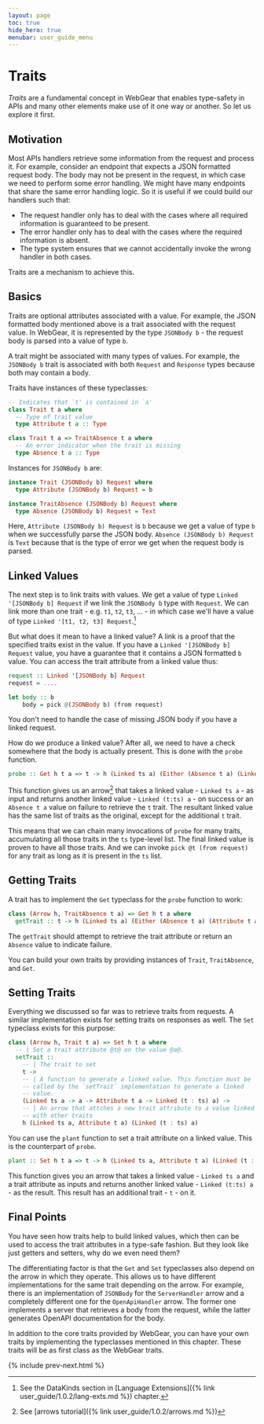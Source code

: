 ```yaml
---
layout: page
toc: true
hide_hero: true
menubar: user_guide_menu
---
```


# Traits

*Traits* are a fundamental concept in WebGear that enables type-safety in APIs and many other elements make use of it
one way or another. So let us explore it first.

## Motivation

Most APIs handlers retrieve some information from the request and process it. For example, consider an endpoint that
expects a JSON formatted request body. The body may not be present in the request, in which case we need to perform some
error handling. We might have many endpoints that share the same error handling logic. So it is useful if we could build
our handlers such that:

* The request handler only has to deal with the cases where all required information is guaranteed to be present.
* The error handler only has to deal with the cases where the required information is absent.
* The type system ensures that we cannot accidentally invoke the wrong handler in both cases.

Traits are a mechanism to achieve this.

## Basics

Traits are optional attributes associated with a value. For example, the JSON formatted body mentioned above is a trait
associated with the request value. In WebGear, it is represented by the type `JSONBody b` - the request body is parsed
into a value of type `b`.

A trait might be associated with many types of values. For example, the `JSONBody b` trait is associated with both
`Request` and `Response` types because both may contain a body.

Traits have instances of these typeclasses:

```haskell
-- Indicates that `t' is contained in `a'
class Trait t a where
  -- Type of trait value 
  type Attribute t a :: Type

class Trait t a => TraitAbsence t a where
  -- An error indicator when the trait is missing
  type Absence t a :: Type
```

Instances for `JSONBody b` are:

```haskell
instance Trait (JSONBody b) Request where
  type Attribute (JSONBody b) Request = b

instance TraitAbsence (JSONBody b) Request where
  type Absence (JSONBody b) Request = Text
```

Here, `Attribute (JSONBody b) Request` is `b` because we get a value of type `b` when we successfully parse the JSON
body. `Absence (JSONBody b) Request` is `Text` because that is the type of error we get when the request body is parsed.

## Linked Values

The next step is to link traits with values. We get a value of type `Linked '[JSONBody b] Request` if we link the
`JSONBody b` type with `Request`. We can link more than one trait - e.g. `t1`, `t2`, `t3`, ... - in which case we'll
have a value of type `Linked '[t1, t2, t3] Request`.[^1]

But what does it mean to have a linked value? A link is a proof that the specified traits exist in the value. If you
have a `Linked '[JSONBody b] Request` value, you have a guarantee that it contains a JSON formatted `b` value. You can
access the trait attribute from a linked value thus:

```haskell
request :: Linked '[JSONBody b] Request
request = ....

let body :: b
    body = pick @(JSONBody b) (from request)
```

You don't need to handle the case of missing JSON body if you have a linked request.

How do we produce a linked value? After all, we need to have a check somewhere that the body is actually present. This
is done with the `probe` function.

```haskell
probe :: Get h t a => t -> h (Linked ts a) (Either (Absence t a) (Linked (t : ts) a))
```

This function gives us an arrow[^2] that takes a linked value - `Linked ts a` - as input and returns another linked
value - `Linked (t:ts) a` - on success or an `Absence t a` value on failure to retrieve the `t` trait. The resultant
linked value has the same list of traits as the original, except for the additional `t` trait.

This means that we can chain many invocations of `probe` for many traits, accumulating all those traits in the `ts`
type-level list. The final linked value is proven to have all those traits. And we can invoke `pick @t (from request)`
for any trait as long as it is present in the `ts` list.

## Getting Traits

A trait has to implement the `Get` typeclass for the `probe` function to work:

```haskell
class (Arrow h, TraitAbsence t a) => Get h t a where
  getTrait :: t -> h (Linked ts a) (Either (Absence t a) (Attribute t a))
```

The `getTrait` should attempt to retrieve the trait attribute or return an `Absence` value to indicate failure.

You can build your own traits by providing instances of `Trait`, `TraitAbsence`, and `Get`.

## Setting Traits

Everything we discussed so far was to retrieve traits from requests. A similar implementation exists for setting traits
on responses as well. The `Set` typeclass exists for this purpose:

```haskell
class (Arrow h, Trait t a) => Set h t a where
  -- | Set a trait attribute @t@ on the value @a@.
  setTrait ::
    -- | The trait to set
    t ->
    -- | A function to generate a linked value. This function must be
    -- called by the `setTrait` implementation to generate a linked
    -- value.
    (Linked ts a -> a -> Attribute t a -> Linked (t : ts) a) ->
    -- | An arrow that attches a new trait attribute to a value linked
    -- with other traits
    h (Linked ts a, Attribute t a) (Linked (t : ts) a)
```

You can use the `plant` function to set a trait attribute on a linked value. This is the counterpart of `probe`.

```haskell
plant :: Set h t a => t -> h (Linked ts a, Attribute t a) (Linked (t : ts) a)
```

This function gives you an arrow that takes a linked value - `Linked ts a` and a trait attribute as inputs and returns
another linked value - `Linked (t:ts) a` - as the result. This result has an additional trait - `t` - on it.

## Final Points

You have seen how traits help to build linked values, which then can be used to access the trait attributes in a
type-safe fashion. But they look like just getters and setters, why do we even need them?

The differentiating factor is that the `Get` and `Set` typeclasses also depend on the arrow in which they operate. This
allows us to have different implementations for the same trait depending on the arrow. For example, there is an
implementation of `JSONBody` for the `ServerHandler` arrow and a completely different one for the `OpenApiHandler`
arrow. The former one implements a server that retrieves a body from the request, while the latter generates OpenAPI
documentation for the body.

In addition to the core traits provided by WebGear, you can have your own traits by implementing the typeclasses
mentioned in this chapter. These traits will be as first class as the WebGear traits.

{% include prev-next.html %}

[^1]: See the DataKinds section in [Language Extensions]({% link user_guide/1.0.2/lang-exts.md %}) chapter.
[^2]: See [arrows tutorial]({% link user_guide/1.0.2/arrows.md %})
